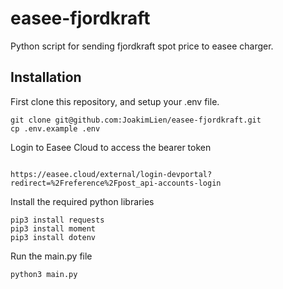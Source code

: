 # easee-fjordkraft
Python script for sending fjordkraft spot price to easee charger.


## Installation

First clone this repository, and setup your .env file.

```
git clone git@github.com:JoakimLien/easee-fjordkraft.git
cp .env.example .env
```

Login to Easee Cloud to access the bearer token

```

https://easee.cloud/external/login-devportal?redirect=%2Freference%2Fpost_api-accounts-login
```

Install the required python libraries

```
pip3 install requests
pip3 install moment
pip3 install dotenv
```

Run the main.py file

```
python3 main.py
```
